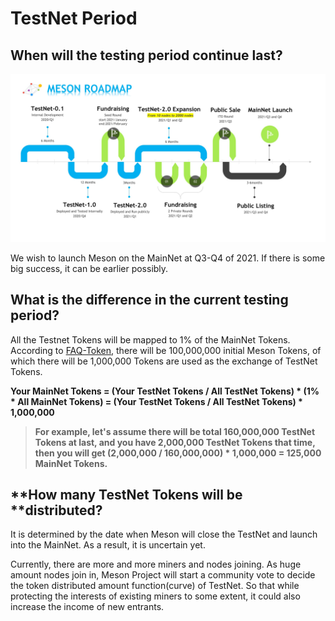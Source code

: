 # TestNet Period

## **When will the testing period continue last?**

![](../.gitbook/assets/mesonroadmap.png)

We wish to launch Meson on the MainNet at Q3-Q4 of 2021. If there is some big success, it can be earlier possibly.

## **What is the difference in the current testing period?**

All the Testnet Tokens will be mapped to 1% of the MainNet Tokens. According to [FAQ-Token](https://docs.meson.network/faq/token), there will be 100,000,000 initial Meson Tokens, of which there will be 1,000,000 Tokens are used as the exchange of TestNet Tokens.

**Your MainNet Tokens = (Your TestNet Tokens / All TestNet Tokens) \* (1% \* All MainNet Tokens)                           = (Your TestNet Tokens / All TestNet Tokens) \* 1,000,000**

> **For example, let's assume there will be total 160,000,000 TestNet Tokens at last, and you have 2,000,000 TestNet Tokens that time, then you will get (2,000,000 / 160,000,000) \* 1,000,000 = 125,000 MainNet Tokens.**

## **How many TestNet Tokens will be **distributed?

It is determined by the date when Meson will close the TestNet and launch into the MainNet. As a result, it is uncertain yet.

Currently, there are more and more miners and nodes joining. As huge amount nodes join in, Meson Project will start a community vote to decide the token distributed amount function(curve) of TestNet. So that while protecting the interests of existing miners to some extent, it could also increase the income of new entrants.

